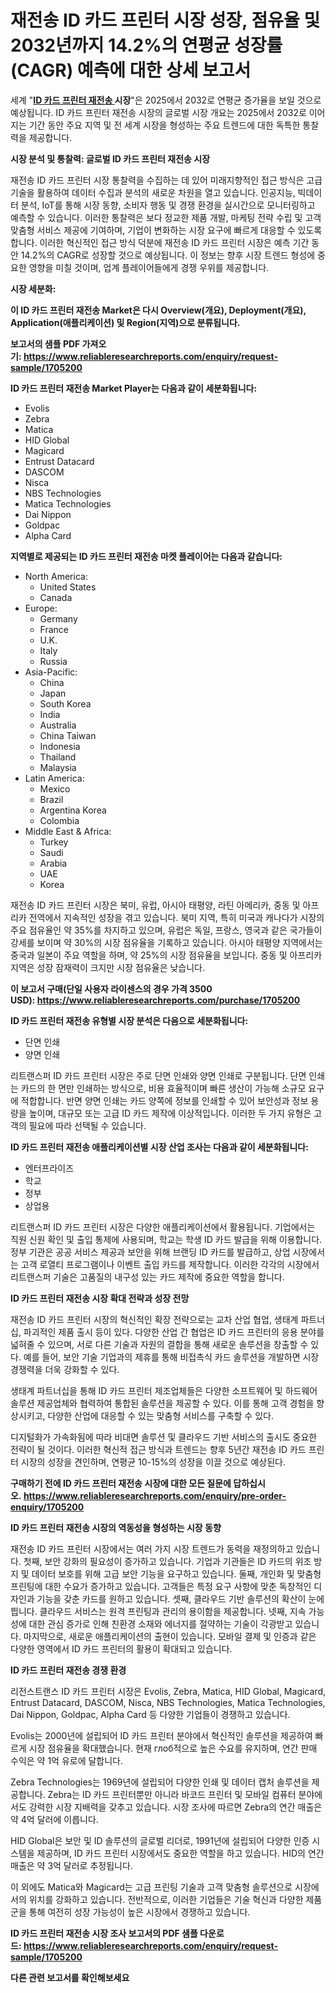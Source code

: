 <p><h1>재전송 ID 카드 프린터 시장 성장, 점유율 및 2032년까지 14.2%의 연평균 성장률(CAGR) 예측에 대한 상세 보고서</h1></p><p>세계 "<strong><a href="https://www.reliableresearchreports.com/retransfer-id-card-printers-r1705200?utm_campaign=105&utm_medium=8&utm_source=Github&utm_content=ia&utm_term=18042025&utm_id=retransfer-id-card-printers">ID 카드 프린터 재전송&nbsp;</a></strong><strong>시장</strong>"은 2025에서 2032로 연평균 증가율을 보일 것으로 예상됩니다. ID 카드 프린터 재전송 시장의 글로벌 시장 개요는 2025에서 2032로 이어지는 기간 동안 주요 지역 및 전 세계 시장을 형성하는 주요 트렌드에 대한 독특한 통찰력을 제공합니다.</p>
<p><strong>시장 분석 및 통찰력: 글로벌 ID 카드 프린터 재전송 시장</strong></p>
<p><p>재전송 ID 카드 프린터 시장 통찰력을 수집하는 데 있어 미래지향적인 접근 방식은 고급 기술을 활용하여 데이터 수집과 분석의 새로운 차원을 열고 있습니다. 인공지능, 빅데이터 분석, IoT를 통해 시장 동향, 소비자 행동 및 경쟁 환경을 실시간으로 모니터링하고 예측할 수 있습니다. 이러한 통찰력은 보다 정교한 제품 개발, 마케팅 전략 수립 및 고객 맞춤형 서비스 제공에 기여하며, 기업이 변화하는 시장 요구에 빠르게 대응할 수 있도록 합니다. 이러한 혁신적인 접근 방식 덕분에 재전송 ID 카드 프린터 시장은 예측 기간 동안 14.2%의 CAGR로 성장할 것으로 예상됩니다. 이 정보는 향후 시장 트렌드 형성에 중요한 영향을 미칠 것이며, 업계 플레이어들에게 경쟁 우위를 제공합니다.</p><a href="%7CAUTHORITHY_DOMAIN_URL%7C?utm_campaign=105&utm_medium=8&utm_source=Github&utm_content=ia&utm_term=18042025&utm_id=retransfer-id-card-printers"></a></p>
<p><strong>시장 세분화:</strong></p>
<p><strong>이 ID 카드 프린터 재전송 Market은 다시 Overview(개요), Deployment(개요), Application(애플리케이션) 및 Region(지역)으로 분류됩니다.</strong></p>
<p><strong>보고서의 샘플 PDF 가져오기:&nbsp;<a href="https://www.reliableresearchreports.com/enquiry/request-sample/1705200?utm_campaign=105&utm_medium=8&utm_source=Github&utm_content=ia&utm_term=18042025&utm_id=retransfer-id-card-printers">https://www.reliableresearchreports.com/enquiry/request-sample/1705200</a></strong><strong></strong></p>
<p><strong>ID 카드 프린터 재전송 Market Player는 다음과 같이 세분화됩니다:</strong></p>
<p><ul><li>Evolis</li><li>Zebra</li><li>Matica</li><li>HID Global</li><li>Magicard</li><li>Entrust Datacard</li><li>DASCOM</li><li>Nisca</li><li>NBS Technologies</li><li>Matica Technologies</li><li>Dai Nippon</li><li>Goldpac</li><li>Alpha Card</li></ul></p>
<p><strong>지역별로 제공되는 ID 카드 프린터 재전송 마켓 플레이어는 다음과 같습니다:</strong></p>
<p><ul>
    <li>
        North America:
        <ul>
            <li>United States</li>
            <li>Canada</li>
        </ul>
    </li>
    <li>
        Europe:
        <ul>
            <li>Germany</li>
            <li>France</li>
            <li>U.K.</li>
            <li>Italy</li>
            <li>Russia</li>
        </ul>
    </li>
    <li>
        Asia-Pacific:
        <ul>
            <li>China</li>
            <li>Japan</li>
            <li>South Korea</li>
            <li>India</li>
            <li>Australia</li>
            <li>China Taiwan</li>
            <li>Indonesia</li>
            <li>Thailand</li>
            <li>Malaysia</li>
        </ul>
    </li>
    <li>
        Latin America:
        <ul>
            <li>Mexico</li>
            <li>Brazil</li>
            <li>Argentina Korea</li>
            <li>Colombia</li>
        </ul>
    </li>
    <li>
        Middle East & Africa:
        <ul>
            <li>Turkey</li>
            <li>Saudi</li>
            <li>Arabia</li>
            <li>UAE</li>
            <li>Korea</li>
        </ul>
    </li>
    </ul></p>
<p><p>재전송 ID 카드 프린터 시장은 북미, 유럽, 아시아 태평양, 라틴 아메리카, 중동 및 아프리카 전역에서 지속적인 성장을 겪고 있습니다. 북미 지역, 특히 미국과 캐나다가 시장의 주요 점유율인 약 35%를 차지하고 있으며, 유럽은 독일, 프랑스, 영국과 같은 국가들이 강세를 보이며 약 30%의 시장 점유율을 기록하고 있습니다. 아시아 태평양 지역에서는 중국과 일본이 주요 역할을 하며, 약 25%의 시장 점유율을 보입니다. 중동 및 아프리카 지역은 성장 잠재력이 크지만 시장 점유율은 낮습니다.</p></p>
<p><strong>이 보고서 구매(단일 사용자 라이센스의 경우 가격 3500 USD):&nbsp;<a href="https://www.reliableresearchreports.com/purchase/1705200?utm_campaign=105&utm_medium=8&utm_source=Github&utm_content=ia&utm_term=18042025&utm_id=retransfer-id-card-printers">https://www.reliableresearchreports.com/purchase/1705200</a></strong></p>
<p><strong>ID 카드 프린터 재전송 유형별 시장 분석은 다음으로 세분화됩니다:</strong></p>
<p><ul><li>단면 인쇄</li><li>양면 인쇄</li></ul></p>
<p><p>리트랜스퍼 ID 카드 프린터 시장은 주로 단면 인쇄와 양면 인쇄로 구분됩니다. 단면 인쇄는 카드의 한 면만 인쇄하는 방식으로, 비용 효율적이며 빠른 생산이 가능해 소규모 요구에 적합합니다. 반면 양면 인쇄는 카드 양쪽에 정보를 인쇄할 수 있어 보안성과 정보 용량을 높이며, 대규모 또는 고급 ID 카드 제작에 이상적입니다. 이러한 두 가지 유형은 고객의 필요에 따라 선택될 수 있습니다.</p></p>
<p><strong>ID 카드 프린터 재전송 애플리케이션별 시장 산업 조사는 다음과 같이 세분화됩니다:</strong></p>
<p><ul><li>엔터프라이즈</li><li>학교</li><li>정부</li><li>상업용</li></ul></p>
<p><p>리트랜스퍼 ID 카드 프린터 시장은 다양한 애플리케이션에서 활용됩니다. 기업에서는 직원 신원 확인 및 출입 통제에 사용되며, 학교는 학생 ID 카드 발급을 위해 이용합니다. 정부 기관은 공공 서비스 제공과 보안을 위해 브랜딩 ID 카드를 발급하고, 상업 시장에서는 고객 로열티 프로그램이나 이벤트 출입 카드를 제작합니다. 이러한 각각의 시장에서 리트랜스퍼 기술은 고품질의 내구성 있는 카드 제작에 중요한 역할을 합니다.</p></p>
<p><strong>ID 카드 프린터 재전송 시장 확대 전략과 성장 전망</strong></p>
<p><p>재전송 ID 카드 프린터 시장의 혁신적인 확장 전략으로는 교차 산업 협업, 생태계 파트너십, 파괴적인 제품 출시 등이 있다. 다양한 산업 간 협업은 ID 카드 프린터의 응용 분야를 넓혀줄 수 있으며, 서로 다른 기술과 자원의 결합을 통해 새로운 솔루션을 창출할 수 있다. 예를 들어, 보안 기술 기업과의 제휴를 통해 비접촉식 카드 솔루션을 개발하면 시장 경쟁력을 더욱 강화할 수 있다.</p><p>생태계 파트너십을 통해 ID 카드 프린터 제조업체들은 다양한 소프트웨어 및 하드웨어 솔루션 제공업체와 협력하여 통합된 솔루션을 제공할 수 있다. 이를 통해 고객 경험을 향상시키고, 다양한 산업에 대응할 수 있는 맞춤형 서비스를 구축할 수 있다.</p><p>디지털화가 가속화됨에 따라 비대면 솔루션 및 클라우드 기반 서비스의 출시도 중요한 전략이 될 것이다. 이러한 혁신적 접근 방식과 트렌드는 향후 5년간 재전송 ID 카드 프린터 시장의 성장을 견인하며, 연평균 10-15%의 성장을 이끌 것으로 예상된다.</p></p>
<p><strong>구매하기 전에 ID 카드 프린터 재전송 시장에 대한 모든 질문에 답하십시오.&nbsp;<a href="https://www.reliableresearchreports.com/enquiry/pre-order-enquiry/1705200?utm_campaign=105&utm_medium=8&utm_source=Github&utm_content=ia&utm_term=18042025&utm_id=retransfer-id-card-printers">https://www.reliableresearchreports.com/enquiry/pre-order-enquiry/1705200</a></strong><strong></strong></p>
<p><strong>ID 카드 프린터 재전송 시장의 역동성을 형성하는 시장 동향</strong></p>
<p><p>재전송 ID 카드 프린터 시장에서는 여러 가지 시장 트렌드가 동력을 재정의하고 있습니다. 첫째, 보안 강화의 필요성이 증가하고 있습니다. 기업과 기관들은 ID 카드의 위조 방지 및 데이터 보호를 위해 고급 보안 기능을 요구하고 있습니다. 둘째, 개인화 및 맞춤형 프린팅에 대한 수요가 증가하고 있습니다. 고객들은 특정 요구 사항에 맞춘 독창적인 디자인과 기능을 갖춘 카드를 원하고 있습니다. 셋째, 클라우드 기반 솔루션의 확산이 눈에 띕니다. 클라우드 서비스는 원격 프린팅과 관리의 용이함을 제공합니다. 넷째, 지속 가능성에 대한 관심 증가로 인해 친환경 소재와 에너지를 절약하는 기술이 각광받고 있습니다. 마지막으로, 새로운 애플리케이션의 출현이 있습니다. 모바일 결제 및 인증과 같은 다양한 영역에서 ID 카드 프린터의 활용이 확대되고 있습니다.</p></p>
<p><strong>ID 카드 프린터 재전송 경쟁 환경</strong></p>
<p><p>리전스트랜스 ID 카드 프린터 시장은 Evolis, Zebra, Matica, HID Global, Magicard, Entrust Datacard, DASCOM, Nisca, NBS Technologies, Matica Technologies, Dai Nippon, Goldpac, Alpha Card 등 다양한 기업들이 경쟁하고 있습니다.</p><p>Evolis는 2000년에 설립되어 ID 카드 프린터 분야에서 혁신적인 솔루션을 제공하여 빠르게 시장 점유율을 확대했습니다. 현재 глоб적으로 높은 수요를 유지하며, 연간 판매 수익은 약 1억 유로에 달합니다.</p><p>Zebra Technologies는 1969년에 설립되어 다양한 인쇄 및 데이터 캡처 솔루션을 제공합니다. Zebra는 ID 카드 프린터뿐만 아니라 바코드 프린터 및 모바일 컴퓨터 분야에서도 강력한 시장 지배력을 갖추고 있습니다. 시장 조사에 따르면 Zebra의 연간 매출은 약 4억 달러에 이릅니다.</p><p>HID Global은 보안 및 ID 솔루션의 글로벌 리더로, 1991년에 설립되어 다양한 인증 시스템을 제공하며, ID 카드 프린터 시장에서도 중요한 역할을 하고 있습니다. HID의 연간 매출은 약 3억 달러로 추정됩니다.</p><p>이 외에도 Matica와 Magicard는 고급 프린팅 기술과 고객 맞춤형 솔루션으로 시장에서의 위치를 강화하고 있습니다. 전반적으로, 이러한 기업들은 기술 혁신과 다양한 제품군을 통해 여전히 성장 가능성이 높은 시장에서 경쟁하고 있습니다.</p></p>
<p><strong>ID 카드 프린터 재전송 시장 조사 보고서의 PDF 샘플 다운로드:&nbsp;<a href="https://www.reliableresearchreports.com/enquiry/request-sample/1705200?utm_campaign=105&utm_medium=8&utm_source=Github&utm_content=ia&utm_term=18042025&utm_id=retransfer-id-card-printers">https://www.reliableresearchreports.com/enquiry/request-sample/1705200</a></strong></p>
<p><strong></strong></p>
<p><strong></strong></p>
<p><strong></strong></p>
<p><strong></strong></p>
<p><strong>다른 관련 보고서를 확인해보세요</strong></p>
<p><strong><p></p><p></p><p></p></strong></p>